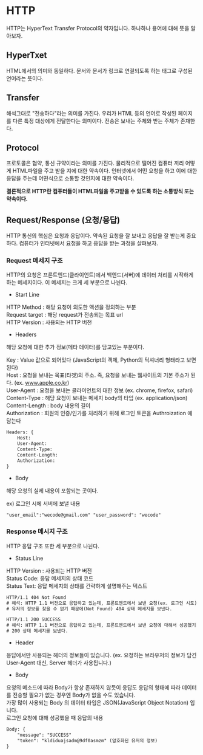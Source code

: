 # HTTP

HTTP는 HyperText Transfer Protocol의 약자입니다. 하나하나 용어에 대해 뜻을 알아보자.

## HyperTxet

HTML에서의 의미와 동일하다. 문서와 문서가 링크로 연결되도록 하는 태그로 구성된 언어라는 뜻이다.

## Transfer

해석그대로 "전송하다"라는 의미를 가진다. 우리가 HTML 등의 언어로 작성된 페이지를 다른 특정 대상에게 전달한다는 의미이다.
전송은 보내는 주체와 받는 주체가 존재한다.

## Protocol

프로토콜은 협약, 통신 규약이라는 의미를 가진다. 물리적으로 떨어진 컴퓨터 끼리 어떻게 HTML파일을 주고 받을 지에 대한 약속이다. 인터넷에서 어떤 요청을 하고 이에 대한 응답을 주는데 어떤식으로 소통할 것인지에 대한 약속이다.

**결론적으로 HTTP란 컴퓨터들이 HTML파일을 주고받을 수 있도록 하는 소통방식 또는 약속이다.**

## Request/Response (요청/응답)

HTTP 통신의 핵심은 요청과 응답이다. 약속된 요청을 잘 보내고 응답을 잘 받는게 중요하다.
컴퓨터가 인터넷에서 요청을 하고 응답을 받는 과정을 살펴보자.

### Request 메세지 구조

HTTP의 요청은 프론트엔드(클라이언트)에서 백엔드(서버)에 데이터 처리를 시작하게 하는 메세지이다. 이 메세지는 크게 세 부분으로 나뉜다.

* Start Line

HTTP Method : 해당 요청이 의도한 액션을 정의하는 부분</br>
Request target : 해당 request가 전송되는 목표 url</br>
HTTP Version : 사용되는 HTTP 버전

* Headers

해당 요청에 대한 추가 정보(메타 데이터)를 담고있는 부분이다.

Key : Value 값으로 되어있다 (JavaScript의 객체, Python의 딕셔너리 형태라고 보면 된다)</br>
Host : 요청을 보내는 목표(타겟)의 주소. 즉, 요청을 보내는 웹사이트의 기본 주소가 된다. (ex. www.apple.co.kr)</br>
User-Agent : 요청을 보내는 클라이언트의 대한 정보 (ex. chrome, firefox, safari)</br>
Content-Type : 해당 요청이 보내는 메세지 body의 타입 (ex. application/json)</br>
Content-Length : body 내용의 길이</br>
Authorization : 회원의 인증/인가를 처리하기 위해 로그인 토큰을 Authroization 에 담는다

```html
Headers: {
    Host:  
    User-Agent:
    Content-Type:
    Content-Length:
    Authorization:
}
```

* Body

해당 요청의 실제 내용이 포함되는 곳이다.

ex) 로그인 시에 서버에 보낼 내용

```html
"user_email":"wecode@gmail.com" "user_password": "wecode"
```

### Response 메시지 구조

HTTP 응답 구조 또한 세 부분으로 나뉜다.

* Status Line

HTTP Version : 사용되는 HTTP 버전</br>
Status Code: 응답 메세지의 상태 코드</br>
Status Text: 응답 메세지의 상태를 간략하게 설명해주는 텍스트

```html
HTTP/1.1 404 Not Found
# 해석: HTTP 1.1 버전으로 응답하고 있는데, 프론트엔드에서 보낸 요청(ex. 로그인 시도)에 대해서
# 유저의 정보를 찾을 수 없기 때문에(Not Found) 404 상태 메세지를 보낸다.

HTTP/1.1 200 SUCCESS
# 해석: HTTP 1.1 버전으로 응답하고 있는데, 프론트엔드에서 보낸 요청에 대해서 성공했기 때문에
# 200 상태 메세지를 보낸다.
```

* Header

응답에서만 사용되는 헤더의 정보들이 있습니다. (ex. 요청하는 브라우저의 정보가 담긴 User-Agent 대신, Server 헤더가 사용됩니다.)

* Body

요청의 메소드에 따라 Body가 항상 존재하지 않듯이 응답도 응답의 형태에 따라 데이터를 전송할 필요가 없는 경우엔 Body가 없을 수도 있습니다.</br>
가장 많이 사용되는 Body 의 데이터 타입은 JSON(JavaScript Object Notation) 입니다.</br>
로그인 요청에 대해 성공했을 때 응답의 내용

```html
Body: {
    "message": "SUCCESS"
    "token": "kldiduajsadm@9df0asmzm" (암호화된 유저의 정보)
}
```
